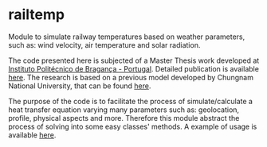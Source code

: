 # railtemp

Module to simulate railway temperatures based on weather parameters, such as: wind velocity, air temperature and solar radiation.

The code presented here is subjected of a Master Thesis work developed at [Instituto Politécnico de Bragança - Portugal](http://portal3.ipb.pt/index.php/pt/). Detailed publication is available [here](https://bibliotecadigital.ipb.pt/handle/10198/23684). The research is based on a previous model developed by Chungnam National University, that can be found [here](https://doi.org/10.1007/s12541-019-00015-1).  

The purpose of the code is to facilitate the process of simulate/calculate a heat transfer equation varying many parameters such as: geolocation, profile, physical aspects and more. Therefore this module abstract the process of solving into some easy classes' methods. A example of usage is available [here](example/example.ipynb).

